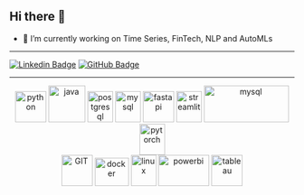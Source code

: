 ## Hi there 👋

- 🔭 I’m currently working on Time Series, FinTech, NLP and AutoMLs

---

[![Linkedin Badge](https://img.shields.io/badge/LinkedIn-0077B5?style=for-the-badge&logo=linkedin&logoColor=white&link=https://www.linkedin.com/in/ozguraslank)](https://www.linkedin.com/in/ozguraslank)
[![GitHub Badge](https://img.shields.io/badge/-GitHub-181717?style=flat-square&logo=github&logoColor=white&link=https://github.com/ozguraslank)](https://github.com/ozguraslank)

---

<p align="center">
      <img src="https://www.vectorlogo.zone/logos/python/python-icon.svg" alt="python" width="55" height="55"/>
      <img src="https://www.vectorlogo.zone/logos/java/java-icon.svg" alt="java" width="65" height="65"/> 
      <img src="https://www.vectorlogo.zone/logos/postgresql/postgresql-icon.svg" alt="postgresql" width="45" height="55"/>
      <img src="https://www.vectorlogo.zone/logos/mysql/mysql-icon.svg" alt="mysql" width="45" height="55"/>
      <img src="https://seeklogo.com/images/F/fastapi-logo-541BAA112F-seeklogo.com.png" alt="fastapi" width="55" height="55"/>
      <img src="https://docs.streamlit.io/logo.svg" alt="streamlit" width="45" height="55"/>
      <img src="https://scikit-learn.org/stable/_static/scikit-learn-logo-small.png" alt="mysql" width="150" height="65"/>
      <img src="https://www.vectorlogo.zone/logos/pytorch/pytorch-icon.svg" alt="pytorch" width="45" height="55"/>
      <br>
      <img src="https://www.vectorlogo.zone/logos/git-scm/git-scm-icon.svg" alt="GIT" width="55" height="55"/> 
      <img src="https://www.vectorlogo.zone/logos/docker/docker-official.svg" alt="docker" width="60" height="50"/>
      <img src="https://www.vectorlogo.zone/logos/linux/linux-icon.svg" alt="linux" width="45" height="55"/>
      <img src="https://www.vectorlogo.zone/logos/microsoft_powerbi/microsoft_powerbi-ar21.svg" alt="powerbi" width="90" height="55"/>
      <img src="https://img.icons8.com/?size=100&id=9Kvi1p1F0tUo&format=png&color=000000" alt="tableau" width="55" height="55"/>
</p>

